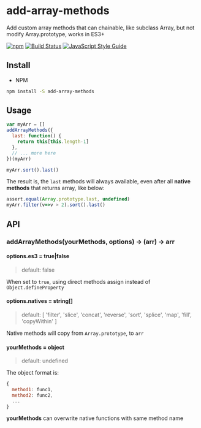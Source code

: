 # add-array-methods
Add custom array methods that can chainable, like subclass Array, but not modify Array.prototype, works in ES3+

[![npm](https://img.shields.io/npm/v/add-array-methods.svg "Version")](https://www.npmjs.com/package/add-array-methods)
[![Build Status](https://travis-ci.org/futurist/add-array-methods.svg?branch=master)](https://travis-ci.org/futurist/add-array-methods)
[![JavaScript Style Guide](https://img.shields.io/badge/code_style-standard-brightgreen.svg)](https://standardjs.com)


## Install

- NPM

``` bash
npm install -S add-array-methods
```

## Usage

``` javascript
var myArr = []
addArrayMethods({
  last: function() {
    return this[this.length-1]
  },
  // ... more here
})(myArr)

myArr.sort().last()
```

The result is, the `last` methods will always available, even after all **native methods** that returns array, like below:

``` javascript
assert.equal(Array.prototype.last, undefined)
myArr.filter(v=>v > 2).sort().last()
```

## API

### addArrayMethods(yourMethods, options) -> (arr) -> arr

#### options.es3 = true|false

> default: false

When set to `true`, using direct methods assign instead of `Object.defineProperty`

#### options.natives = string[]

> default: [
>    'filter', 'slice', 'concat',
>    'reverse', 'sort', 'splice',
>    'map', 'fill', 'copyWithin'
>  ]

Native methods will copy from `Array.prototype`, to `arr`

#### yourMethods = object

> default: undefined

The object format is:

``` javascript
{
  method1: func1,
  method2: func2,
  ...
}
```

**yourMethods** can overwrite native functions with same method name


